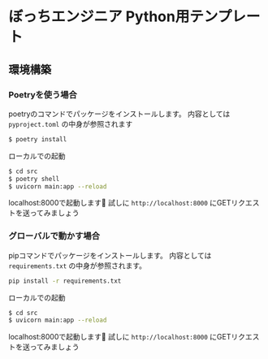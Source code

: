 # ぼっちエンジニア Python用テンプレート

## 環境構築

### Poetryを使う場合

poetryのコマンドでパッケージをインストールします。
内容としては `pyproject.toml` の中身が参照されます

```bash
$ poetry install
```

ローカルでの起動

```bash
$ cd src
$ poetry shell
$ uvicorn main:app --reload
```

localhost:8000で起動します🎉
試しに `http://localhost:8000` にGETリクエストを送ってみましょう

### グローバルで動かす場合

pipコマンドでパッケージをインストールします。
内容としては `requirements.txt` の中身が参照されます。

```bash
pip install -r requirements.txt
```

ローカルでの起動

```bash
$ cd src
$ uvicorn main:app --reload
```

localhost:8000で起動します🎉
試しに `http://localhost:8000` にGETリクエストを送ってみましょう
